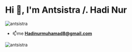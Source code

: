 <h1>Hi 👋, I'm Antsistra /. Hadi Nur</h1>


<p align="left"> <img src="https://komarev.com/ghpvc/?username=antsistra&label=Profile%20views&color=0e75b6&style=flat" alt="antsistra" /> </p>


- 📫me **Hadinurmuhamad8@gmail.com**
<p><img align="center" src="https://github-readme-streak-stats.herokuapp.com/?user=antsistra&" alt="antsistra" /></p>
